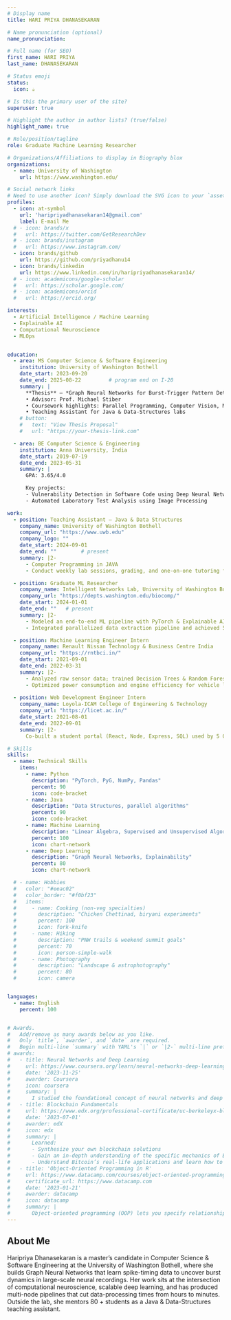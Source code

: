 ```yaml
---
# Display name
title: HARI PRIYA DHANASEKARAN

# Name pronunciation (optional)
name_pronunciation: 

# Full name (for SEO)
first_name: HARI PRIYA 
last_name: DHANASEKARAN

# Status emoji
status:
  icon: ☕️

# Is this the primary user of the site?
superuser: true

# Highlight the author in author lists? (true/false)
highlight_name: true

# Role/position/tagline
role: Graduate Machine Learning Researcher

# Organizations/Affiliations to display in Biography blox
organizations:
  - name: University of Washington
    url: https://www.washington.edu/

# Social network links
# Need to use another icon? Simply download the SVG icon to your `assets/media/icons/` folder.
profiles:
  - icon: at-symbol
    url: 'haripriyadhanasekaran14@gmail.com'
    label: E-mail Me
  # - icon: brands/x
  #   url: https://twitter.com/GetResearchDev
  # - icon: brands/instagram
  #   url: https://www.instagram.com/
  - icon: brands/github
    url: https://github.com/priyadhanu14
  - icon: brands/linkedin
    url: https://www.linkedin.com/in/haripriyadhanasekaran14/
  # - icon: academicons/google-scholar
  #   url: https://scholar.google.com/
  # - icon: academicons/orcid
  #   url: https://orcid.org/

interests:
  - Artificial Intelligence / Machine Learning
  - Explainable AI
  - Computational Neuroscience
  - MLOps


education:
  - area: MS Computer Science & Software Engineering
    institution: University of Washington Bothell
    date_start: 2023-09-20
    date_end: 2025-08-22         # program end on I-20
    summary: |
      **Thesis** – *Graph Neural Networks for Burst-Trigger Pattern Detection in Large-Scale Spike-Train Data*  
      • Advisor: Prof. Michael Stiber  
      • Coursework highlights: Parallel Programming, Computer Vision, Machine Learning, Advanced Data Structures  
      • Teaching Assistant for Java & Data-Structures labs
    # button:
    #   text: "View Thesis Proposal"
    #   url: "https://your-thesis-link.com"

  - area: BE Computer Science & Engineering
    institution: Anna University, India
    date_start: 2019-07-19
    date_end: 2023-05-31
    summary: |
      GPA: 3.65/4.0

      Key projects:
      - Vulnerability Detection in Software Code using Deep Neural Network
      - Automated Laboratory Test Analysis using Image Processing

work:
  - position: Teaching Assistant – Java & Data Structures
    company_name: University of Washington Bothell
    company_url: "https://www.uwb.edu"
    company_logo: ""
    date_start: 2024-09-01
    date_end: ""        # present
    summary: |2-
      - Computer Programming in JAVA
      - Conduct weekly lab sessions, grading, and one-on-one tutoring for ~80 students

  - position: Graduate ML Researcher
    company_name: Intelligent Networks Lab, University of Washington Bothell
    company_url: "https://depts.washington.edu/biocomp/"
    date_start: 2024-01-01
    date_end: ""   # present
    summary: |2-
      - Modeled an end‑to‑end ML pipeline with PyTorch & Explainable AI to study localized neural development patterns.
      - Integrated parallelized data extraction pipeline and achieved 50% reduction in time. 

  - position: Machine Learning Engineer Intern
    company_name: Renault Nissan Technology & Business Centre India
    company_url: "https://rntbci.in/"
    date_start: 2021-09-01
    date_end: 2022-03-31
    summary: |2-
      - Analyzed raw sensor data; trained Decision Trees & Random Forest models boosting efficiency by 25 % (AUC 0.95).
      - Optimized power consumption and engine efficiency for vehicle line.
      
  - position: Web Development Engineer Intern
    company_name: Loyola‑ICAM College of Engineering & Technology
    company_url: "https://licet.ac.in/"
    date_start: 2021-08-01
    date_end: 2022-09-01
    summary: |2-
      Co‑built a student portal (React, Node, Express, SQL) used by 5 000+ users; improved query performance for 10 k+ records.

# Skills
skills:
  - name: Technical Skills
    items:
      - name: Python
        description: "PyTorch, PyG, NumPy, Pandas"
        percent: 90
        icon: code-bracket
      - name: Java
        description: "Data Structures, parallel algorithms"
        percent: 90
        icon: code-bracket
      - name: Machine Learning
        description: "Linear Algebra, Supervised and Unsupervised Algorithms"
        percent: 100
        icon: chart-network
      - name: Deep Learning 
        description: "Graph Neural Networks, Explainability"
        percent: 80
        icon: chart-network

  # - name: Hobbies
  #   color: "#eeac02"
  #   color_border: "#f0bf23"
  #   items:
  #     - name: Cooking (non-veg specialties)
  #       description: "Chicken Chettinad, biryani experiments"
  #       percent: 100
  #       icon: fork-knife
  #     - name: Hiking
  #       description: "PNW trails & weekend summit goals"
  #       percent: 70
  #       icon: person-simple-walk
  #     - name: Photography
  #       description: "Landscape & astrophotography"
  #       percent: 80
  #       icon: camera


languages:
  - name: English
    percent: 100


# Awards.
#   Add/remove as many awards below as you like.
#   Only `title`, `awarder`, and `date` are required.
#   Begin multi-line `summary` with YAML's `|` or `|2-` multi-line prefix and indent 2 spaces below.
# awards:
#   - title: Neural Networks and Deep Learning
#     url: https://www.coursera.org/learn/neural-networks-deep-learning
#     date: '2023-11-25'
#     awarder: Coursera
#     icon: coursera
#     summary: |
#       I studied the foundational concept of neural networks and deep learning. By the end, I was familiar with the significant technological trends driving the rise of deep learning; build, train, and apply fully connected deep neural networks; implement efficient (vectorized) neural networks; identify key parameters in a neural network’s architecture; and apply deep learning to your own applications.
#   - title: Blockchain Fundamentals
#     url: https://www.edx.org/professional-certificate/uc-berkeleyx-blockchain-fundamentals
#     date: '2023-07-01'
#     awarder: edX
#     icon: edx
#     summary: |
#       Learned:
#       - Synthesize your own blockchain solutions
#       - Gain an in-depth understanding of the specific mechanics of Bitcoin
#       - Understand Bitcoin’s real-life applications and learn how to attack and destroy Bitcoin, Ethereum, smart contracts and Dapps, and alternatives to Bitcoin’s Proof-of-Work consensus algorithm
#   - title: 'Object-Oriented Programming in R'
#     url: https://www.datacamp.com/courses/object-oriented-programming-with-s3-and-r6-in-r
#     certificate_url: https://www.datacamp.com
#     date: '2023-01-21'
#     awarder: datacamp
#     icon: datacamp
#     summary: |
#       Object-oriented programming (OOP) lets you specify relationships between functions and the objects that they can act on, helping you manage complexity in your code. This is an intermediate level course, providing an introduction to OOP, using the S3 and R6 systems. S3 is a great day-to-day R programming tool that simplifies some of the functions that you write. R6 is especially useful for industry-specific analyses, working with web APIs, and building GUIs.
---
```


## About Me

Haripriya Dhanasekaran is a master’s candidate in Computer Science & Software Engineering at the University of Washington Bothell, where she builds Graph Neural Networks that learn spike-timing data to uncover burst dynamics in large-scale neural recordings. Her work sits at the intersection of computational neuroscience, scalable deep learning, and has produced multi-node pipelines that cut data-processing times from hours to minutes. Outside the lab, she mentors 80 + students as a Java & Data-Structures teaching assistant.
